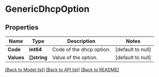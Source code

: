 # GenericDhcpOption

## Properties
Name | Type | Description | Notes
------------ | ------------- | ------------- | -------------
**Code** | **int64** | Code of the dhcp option. | [default to null]
**Values** | **[]string** | Value of the option. | [default to null]

[[Back to Model list]](../README.md#documentation-for-models) [[Back to API list]](../README.md#documentation-for-api-endpoints) [[Back to README]](../README.md)

